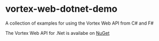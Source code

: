 # vortex-web-dotnet-demo
A collection of examples for using the Vortex Web API from C# and F#

The Vortex Web API for .Net is availabe on [NuGet](https://www.nuget.org/packages/vortex.web.sharp/0.1.4-alpha)
